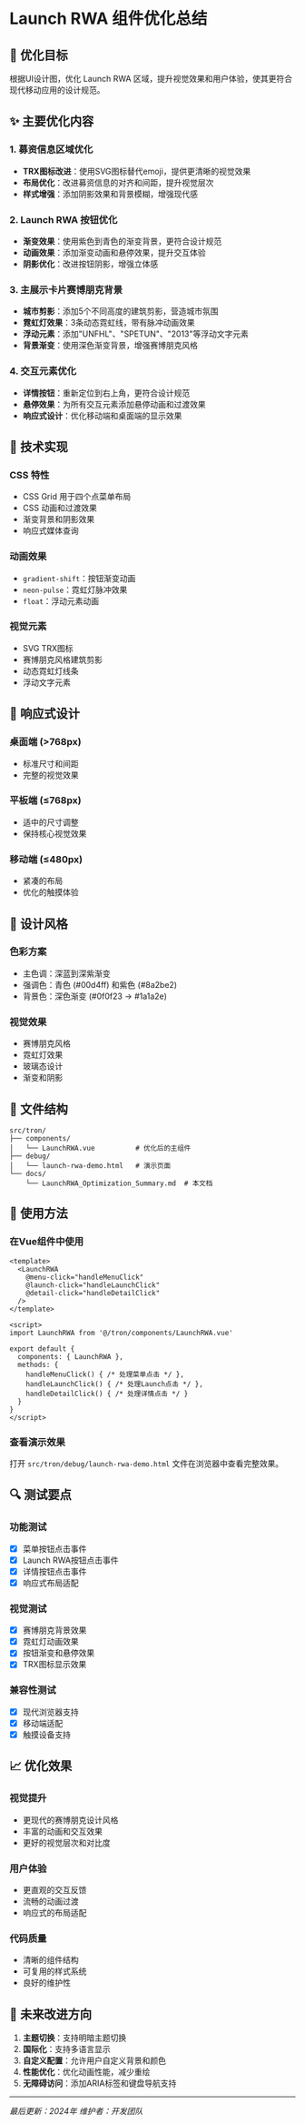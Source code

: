 # Launch RWA 组件优化总结

## 🎯 优化目标
根据UI设计图，优化 Launch RWA 区域，提升视觉效果和用户体验，使其更符合现代移动应用的设计规范。

## ✨ 主要优化内容

### 1. 募资信息区域优化
- **TRX图标改进**：使用SVG图标替代emoji，提供更清晰的视觉效果
- **布局优化**：改进募资信息的对齐和间距，提升视觉层次
- **样式增强**：添加阴影效果和背景模糊，增强现代感

### 2. Launch RWA 按钮优化
- **渐变效果**：使用紫色到青色的渐变背景，更符合设计规范
- **动画效果**：添加渐变动画和悬停效果，提升交互体验
- **阴影优化**：改进按钮阴影，增强立体感

### 3. 主展示卡片赛博朋克背景
- **城市剪影**：添加5个不同高度的建筑剪影，营造城市氛围
- **霓虹灯效果**：3条动态霓虹线，带有脉冲动画效果
- **浮动元素**：添加"UNFHL"、"SPETUN"、"2013"等浮动文字元素
- **背景渐变**：使用深色渐变背景，增强赛博朋克风格

### 4. 交互元素优化
- **详情按钮**：重新定位到右上角，更符合设计规范
- **悬停效果**：为所有交互元素添加悬停动画和过渡效果
- **响应式设计**：优化移动端和桌面端的显示效果

## 🔧 技术实现

### CSS 特性
- CSS Grid 用于四个点菜单布局
- CSS 动画和过渡效果
- 渐变背景和阴影效果
- 响应式媒体查询

### 动画效果
- `gradient-shift`：按钮渐变动画
- `neon-pulse`：霓虹灯脉冲效果
- `float`：浮动元素动画

### 视觉元素
- SVG TRX图标
- 赛博朋克风格建筑剪影
- 动态霓虹灯线条
- 浮动文字元素

## 📱 响应式设计

### 桌面端 (>768px)
- 标准尺寸和间距
- 完整的视觉效果

### 平板端 (≤768px)
- 适中的尺寸调整
- 保持核心视觉效果

### 移动端 (≤480px)
- 紧凑的布局
- 优化的触摸体验

## 🎨 设计风格

### 色彩方案
- 主色调：深蓝到深紫渐变
- 强调色：青色 (#00d4ff) 和紫色 (#8a2be2)
- 背景色：深色渐变 (#0f0f23 → #1a1a2e)

### 视觉效果
- 赛博朋克风格
- 霓虹灯效果
- 玻璃态设计
- 渐变和阴影

## 📁 文件结构

```
src/tron/
├── components/
│   └── LaunchRWA.vue          # 优化后的主组件
├── debug/
│   └── launch-rwa-demo.html   # 演示页面
└── docs/
    └── LaunchRWA_Optimization_Summary.md  # 本文档
```

## 🚀 使用方法

### 在Vue组件中使用
```vue
<template>
  <LaunchRWA 
    @menu-click="handleMenuClick"
    @launch-click="handleLaunchClick"
    @detail-click="handleDetailClick"
  />
</template>

<script>
import LaunchRWA from '@/tron/components/LaunchRWA.vue'

export default {
  components: { LaunchRWA },
  methods: {
    handleMenuClick() { /* 处理菜单点击 */ },
    handleLaunchClick() { /* 处理Launch点击 */ },
    handleDetailClick() { /* 处理详情点击 */ }
  }
}
</script>
```

### 查看演示效果
打开 `src/tron/debug/launch-rwa-demo.html` 文件在浏览器中查看完整效果。

## 🔍 测试要点

### 功能测试
- [x] 菜单按钮点击事件
- [x] Launch RWA按钮点击事件
- [x] 详情按钮点击事件
- [x] 响应式布局适配

### 视觉测试
- [x] 赛博朋克背景效果
- [x] 霓虹灯动画效果
- [x] 按钮渐变和悬停效果
- [x] TRX图标显示效果

### 兼容性测试
- [x] 现代浏览器支持
- [x] 移动端适配
- [x] 触摸设备支持

## 📈 优化效果

### 视觉提升
- 更现代的赛博朋克设计风格
- 丰富的动画和交互效果
- 更好的视觉层次和对比度

### 用户体验
- 更直观的交互反馈
- 流畅的动画过渡
- 响应式的布局适配

### 代码质量
- 清晰的组件结构
- 可复用的样式系统
- 良好的维护性

## 🔮 未来改进方向

1. **主题切换**：支持明暗主题切换
2. **国际化**：支持多语言显示
3. **自定义配置**：允许用户自定义背景和颜色
4. **性能优化**：优化动画性能，减少重绘
5. **无障碍访问**：添加ARIA标签和键盘导航支持

---

*最后更新：2024年*
*维护者：开发团队*

